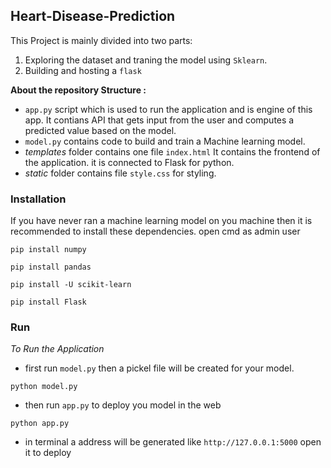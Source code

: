 ## Heart-Disease-Prediction 

This Project is mainly divided into two parts:
 
 1. Exploring the dataset and traning the model using `Sklearn`.
 2. Building and hosting a `flask` 

**About the repository Structure :**

- `app.py` script which is used to run the application and is engine of this app. It contians API that gets input from the user and computes a predicted value based on the model.
- `model.py` contains code to build and train a Machine learning model.
- *templates* folder contains one file `index.html` It contains the frontend of the application. it is connected to Flask for python.
- *static* folder contains file `style.css` for styling. 

### Installation
If you have never ran a machine learning model on you machine then it is recommended to install these dependencies. 
open cmd as admin user

```
pip install numpy
```
```
pip install pandas
```
```
pip install -U scikit-learn
```
```
pip install Flask
```

### Run 

*To Run the Application*
- first run `model.py` then a pickel file will be created for your model.

```
python model.py
```
- then run `app.py` to deploy you model in the web 
```
python app.py
```
- in terminal a address will be generated like `http://127.0.0.1:5000` open it to deploy









  
  
  


